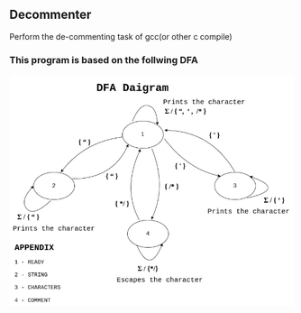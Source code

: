 ## Decommenter

Perform the de-commenting task of gcc(or other c compile)

### This program is based on the follwing DFA
![](DFA_Diagram.png)